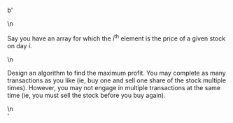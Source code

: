 b'<div class="question-description">\n<p><p>Say you have an array for which the <i>i</i><sup>th</sup> element is the price of a given stock on day <i>i</i>.</p>\n<p>Design an algorithm to find the maximum profit. You may complete as many transactions as you like (ie, buy one and sell one share of the stock multiple times). However, you may not engage in multiple transactions at the same time (ie, you must sell the stock before you buy again).</p></p>\n</div>'